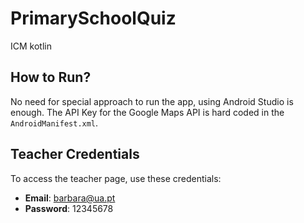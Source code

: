 # PrimarySchoolQuiz
ICM kotlin 

## How to Run?
No need for special approach to run the app, using Android Studio is enough. The API Key for the Google Maps API is hard coded in the `AndroidManifest.xml`.

## Teacher Credentials
To access the teacher page, use these credentials:
- **Email**: barbara@ua.pt
- **Password**: 12345678
